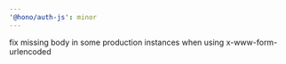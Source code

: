 ```yaml
---
'@hono/auth-js': minor
---
```


fix missing body in some production instances when using x-www-form-urlencoded
